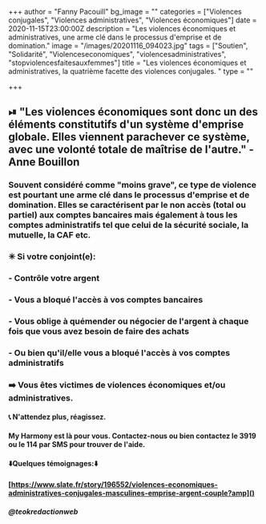 +++
author = "Fanny Pacouill"
bg_image = ""
categories = ["Violences conjugales", "Violences administratives", "Violences économiques"]
date = 2020-11-15T23:00:00Z
description = "Les violences économiques et administratives, une arme clé dans le processus d'emprise et de domination."
image = "/images/20201116_094023.jpg"
tags = ["Soutien", "Solidarité", "Violenceseconomiques", "violencesadministratives", "stopviolencesfaitesauxfemmes"]
title = "Les violences économiques et administratives, la quatrième facette des violences conjugales. "
type = ""

+++
## ⏯ "Les violences économiques sont donc un des éléments constitutifs d'un système d'emprise globale. Elles viennent parachever ce système, avec une volonté totale de maîtrise de l'autre." - Anne Bouillon

### Souvent considéré comme "moins grave", ce type de violence est pourtant une arme clé dans le processus d'emprise et de domination. Elles se caractérisent par le non accès (total ou partiel) aux comptes bancaires mais également à tous les comptes administratifs tel que celui de la sécurité sociale, la mutuelle, la CAF etc.

### ✳ Si votre conjoint(e):

### - Contrôle votre argent

### - Vous a bloqué l'accès à vos comptes bancaires

### - Vous oblige à quémender ou négocier de l'argent à chaque fois que vous avez besoin de faire des achats

### - Ou bien qu'il/elle vous a bloqué l'accès à vos comptes administratifs

### ➡️ Vous êtes victimes de violences économiques et/ou administratives.

#### 📞 **N'attendez plus, réagissez**.

#### My Harmony est là pour vous. Contactez-nous ou bien contactez le 3919 ou le 114 par SMS pour trouver de l'aide.

#### ⬇️Quelques témoignages:⬇️

#### [https://www.slate.fr/story/196552/violences-economiques-administratives-conjugales-masculines-emprise-argent-couple?amp]()

##### @teokredactionweb